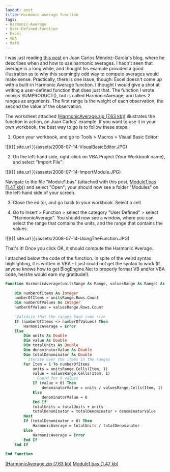 ```yaml
---
layout: post
title: Harmonic average function
tags:
- Harmonic-Average
- User-Defined-Function
- Excel
- VBA
- Math
---
```


I was just reading [this post](http://jcandkimmita.info/jc/2008/07/data-analysis/harmonic-averages/) on Juan Carlos M&eacute;ndez-Garc&iacute;a's blog, where he describes when and how to use harmonic averages. I hadn't seen that average in a long while, and thought his example provided a good illustration as to why this seemingly odd way to compute averages would make sense.
Practically, there is one issue, though: Excel doesn't come up with a built-in Harmonic Average function. I thought I would give a shot at writing a user-defined function that does just that. The function I wrote mimics SUMPRODUCT(), but is called HarmonicAverage, and takes 2 ranges as arguments. The first range is the weight of each observation, the second the value of the observation. 

<!--more-->

The worksheet attached [(HarmonicAverage.zip (7.63 kb)](https://1drv.ms/u/s!AiindlgV58srw89_jm8y9wlyjXxZVA)) illustrates the function in action, on Juan Carlos' example. If you want to use it in your own workbook, the best way to go is to follow these steps:

1. Open your workbook, and go to Tools > Macros > Visual Basic Editor:

![]({{ site.url }}/assets/2008-07-14-VisualBasicEditor.JPG)

2. On the left-hand side, right-click on VBA Project (Your Workbook name), and select "Import File":

![]({{ site.url }}/assets/2008-07-14-ImportModule.JPG)

Navigate to the file "Module1.bas" (attached with this post, [Module1.bas (1.47 kb)](https://1drv.ms/u/s!AiindlgV58srw9ACTUJeZ3arwWh8Pw)) and select "Open"; your should now see a folder "Modules" on the left-hand side of your screen.

3. Close the editor, and go back to your workbook. Select a cell.

4. Go to Insert > Function > select the category "User Defined" > select "HarmonicAverage". You should now see a window, where you can select the range that contains the units, and the range that contains the values.

![]({{ site.url }}/assets/2008-07-14-UsingTheFunction.JPG)

That's it! Once you click OK, it should compute the Harmonic Average.

I attached below the code of the function. In spite of the weird syntax highlighting, it is written in VBA - I just could not get the syntax to work (If anyone knows how to get BlogEngine.Net to properly format VB and/or VBA code, he/she would earn my gratitude!).


``` vb
Function HarmonicAverage(unitsRange As Range, valuesRange As Range) As Double
    
    Dim numberOfItems As Integer
    numberOfItems = unitsRange.Rows.Count
    Dim numberOfValues As Integer
    numberOfValues = valuesRange.Rows.Count
    
    'Validate that the ranges have same size
    If (numberOfItems <> numberOfValues) Then
        HarmonicAverage = Error
    Else
        Dim units As Double
        Dim value As Double
        Dim totalUnits As Double
        Dim denominatorValue As Double
        Dim totalDenominator As Double
        ' Iterate over the items in the ranges
        For Item = 1 To numberOfItems
            units = unitsRange.Cells(Item, 1)
            value = valuesRange.Cells(Item, 1)
            ' Guard for 0 values
            If (value > 0) Then
                denominatorValue = units / valuesRange.Cells(Item, 1)
            Else
                denominatorValue = 0
            End If
            totalUnits = totalUnits + units
            totalDenominator = totalDenominator + denominatorValue
        Next
        If (totalDenominator > 0) Then
            HarmonicAverage = totalUnits / totalDenominator
        Else
            HarmonicAverage = Error
        End If
    End If
    
End Function
```

[(HarmonicAverage.zip (7.63 kb)](https://1drv.ms/u/s!AiindlgV58srw89_jm8y9wlyjXxZVA)
[Module1.bas (1.47 kb)](https://1drv.ms/u/s!AiindlgV58srw9ACTUJeZ3arwWh8Pw)

